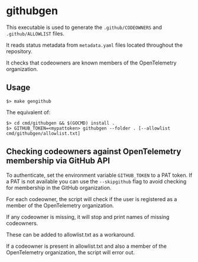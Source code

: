 # githubgen

This executable is used to generate the `.github/CODEOWNERS` and `.github/ALLOWLIST` files.

It reads status metadata from `metadata.yaml` files located throughout the repository.

It checks that codeowners are known members of the OpenTelemetry organization.

## Usage

```
$> make gengithub
```
The equivalent of:
```
$> cd cmd/githubgen && $(GOCMD) install .
$> GITHUB_TOKEN=<mypattoken> githubgen --folder . [--allowlist cmd/githubgen/allowlist.txt] 
```

## Checking codeowners against OpenTelemetry membership via GitHub API

To authenticate, set the environment variable `GITHUB_TOKEN` to a PAT token.  If a PAT is not available you can use the `--skipgithub` flag to avoid checking for membership in the GitHub organization.

For each codeowner, the script will check if the user is registered as a member of the OpenTelemetry organization.

If any codeowner is missing, it will stop and print names of missing codeowners.

These can be added to allowlist.txt as a workaround.

If a codeowner is present in allowlist.txt and also a member of the OpenTelemetry organization, the script will error out.

